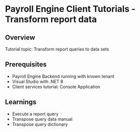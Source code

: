 # Payroll Engine Client Tutorials - Transform report data

## Overview
Tutorial topic: Transform report queries to data sets

## Prerequisites
- Payroll Engine Backend running with known tenant
- Visual Studio with .NET 8
- Client services tutorial: Console Application

## Learnings
- Execute a report query
- Transpose query data manual
- Transpose query dictionary
